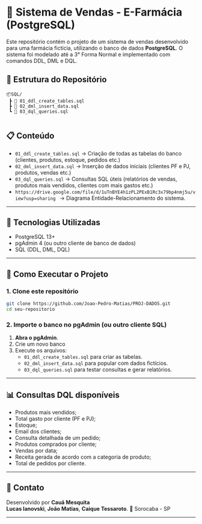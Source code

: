 # 💊 Sistema de Vendas - E-Farmácia (PostgreSQL)

Este repositório contém o projeto de um sistema de vendas desenvolvido para uma farmácia fictícia, utilizando o banco de dados **PostgreSQL**. 
O sistema foi modelado até a 3° Forma Normal e implementado com comandos DDL, DML e DQL.

## 📁 Estrutura do Repositório

```
📦SQL/
 ┣ 📜 01_ddl_create_tables.sql
 ┣ 📜 02_dml_insert_data.sql
 ┗ 📜 03_dql_queries.sql


```

## 📋 Conteúdo

- `01_ddl_create_tables.sql` → Criação de todas as tabelas do banco (clientes, produtos, estoque, pedidos etc.)
- `02_dml_insert_data.sql` → Inserção de dados iniciais (clientes PF e PJ, produtos, vendas etc.)
- `03_dql_queries.sql` → Consultas SQL úteis (relatórios de vendas, produtos mais vendidos, clientes com mais gastos etc.)
- `https://drive.google.com/file/d/1uTnBYE4h1zPL2PExB1Rc3x79bp4nmj5u/view?usp=sharing ` → Diagrama Entidade-Relacionamento do sistema.

---

## 🧰 Tecnologias Utilizadas

- PostgreSQL 13+
- pgAdmin 4 (ou outro cliente de banco de dados)
- SQL (DDL, DML, DQL)

---

## 🚀 Como Executar o Projeto

### 1. Clone este repositório

```bash
git clone https://github.com/Joao-Pedro-Matias/PROJ-DADOS.git
cd seu-repositorio
```

### 2. Importe o banco no pgAdmin (ou outro cliente SQL)

1. **Abra o pgAdmin**.
2. Crie um novo banco 
3. Execute os arquivos:
   - `01_ddl_create_tables.sql` para criar as tabelas.
   - `02_dml_insert_data.sql` para popular com dados fictícios.
   - `03_dql_queries.sql` para testar consultas e gerar relatórios.

---

## 📊 Consultas DQL disponíveis

- Produtos mais vendidos;
- Total gasto por cliente (PF e PJ);
- Estoque;
- Email dos clientes;
- Consulta detalhada de um pedido;
- Produtos comprados por cliente;
- Vendas por data;
- Receita gerada de acordo com a categoria de produto;
- Total de pedidos por cliente.

---

## 📧 Contato

Desenvolvido por **Cauã Mesquita**  
                 **Lucas Ianovski**, 
                 **João Matias**, 
                 **Caique Tessaroto**.
📍 Sorocaba - SP  

---
